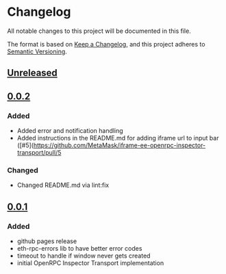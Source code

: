 # Changelog
All notable changes to this project will be documented in this file.

The format is based on [Keep a Changelog](https://keepachangelog.com/en/1.0.0/),
and this project adheres to [Semantic Versioning](https://semver.org/spec/v2.0.0.html).

## [Unreleased]

## [0.0.2]
### Added
- Added error and notification handling
- Added instructions in the README.md for adding iframe url to input bar ([#5](https://github.com/MetaMask/iframe-ee-openrpc-inspector-transport/pull/5

### Changed
- Changed README.md via lint:fix


## [0.0.1]
### Added
- github pages release
- eth-rpc-errors lib to have better error codes
- timeout to handle if window never gets created
- initial OpenRPC Inspector Transport implementation

[Unreleased]: https://github.com/MetaMask/iframe-ee-openrpc-inspector-transport/compare/v0.0.2...HEAD
[0.0.2]: https://github.com/MetaMask/iframe-ee-openrpc-inspector-transport/compare/v0.0.1...v0.0.2
[0.0.1]: https://github.com/MetaMask/iframe-ee-openrpc-inspector-transport/releases/tag/v0.0.1
